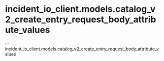 # incident_io_client.models.catalog_v2_create_entry_request_body_attribute_values

::: incident_io_client.models.catalog_v2_create_entry_request_body_attribute_values